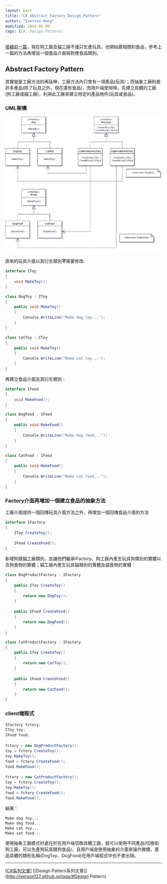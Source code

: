 ```yaml
---
layout: post
title: "C# Abstract Factory Design Pattern"
author: "Iverson Hong"
modified: 2016-05-09
tags: [C#, Design Pattern]
---
```


[接續前一篇](http://iverson127.github.io/CSharp_DesignPattern_FactoryMethod/)，現在狗工廠及貓工廠不僅只生產玩具，也開始賣相關的食品，參考上一篇的方法再增加一個食品介面與對應食品類別。

## Abstract Factory Pattern ##

其實就是工廠方法的再延伸，工廠方法內只會有一項產品(玩具)；而抽象工廠則是許多產品(除了玩具之外，現在還有食品)，而用戶端使用時，先建立具體的工廠(狗工廠或貓工廠)，利用此工廠來建立特定的產品物件(玩具或食品)。

### UML架構 ###

![](..\images\postImage\CSharp_DesignPattern_AbstractFactory\AbstractFactory.png)

原來的玩具介面以其衍生類別**不**需要修改:

~~~csharp
interface IToy
{
    void MakeToy();
}
~~~

~~~csharp
class DogToy : IToy
{
    public void MakeToy()
    {
        Console.WriteLine("Make dog toy...");
    }
}
~~~

~~~csharp
class CatToy : IToy
{
    public void MakeToy()
    {
        Console.WriteLine("Make cat toy...");
    }
}
~~~

再建立食品介面及其衍生類別：

~~~csharp
interface IFood
{
    void MakeFood();
}
~~~

~~~csharp
class DogFood : IFood
{
    public void MakeFood()
    {
        Console.WriteLine("Make dog food...");
    }
}
~~~

~~~csharp
class CatFood : IFood
{
    public void MakeFood()
    {
        Console.WriteLine("Make cat food...");
    }
}
~~~

### Factory介面再增加一個建立食品的抽象方法 ###

工廠介面提供一個回傳玩具介面方法之外，再增加一個回傳食品介面的方法

~~~csharp
interface IFactory
{
    IToy CreateToy();
    
    IFood CreateFood(); 
}
~~~

新增狗跟貓工廠類別，並讓他們繼承IFactory。狗工廠內產生玩具狗類別的實體以及狗食物的實體；貓工廠內產生玩具貓類別的實體及貓食物的實體：

~~~csharp
class DogProductFactory : IFactory
{
    public IToy CreateToy()
    {
        return new DogToy();
    }
    
    public IFood CreateFood()
    {
        return new DogFood();
    }
}
~~~

~~~csharp
class CatProductFactory : IFactory
{
    public IToy CreateToy()
    {
        return new CatToy();
    }
    
    public IFood CreateFood()
    {
        return new CatFood();
    }
}
~~~

### client端程式 ###

~~~csharp
IFactory fctory;
IToy toy;
IFood food;

fctory = new DogProductFactory();
toy = fctory.CreateToy();
toy.MakeToy();
food = fctory.CreateFood();
food.MakeFood();

fctory = new CatProductFactory();
toy = fctory.CreateToy();
toy.MakeToy();
food = fctory.CreateFood();
food.MakeFood();
~~~

結果：

    Make dog toy...
    Make dog food...
    Make cat toy...
    Make cat food...

使用抽象工廠模式好處在於在用戶端切換具體工廠，就可以使用不同產品(切換到狗工廠，可以生產狗玩具跟狗食品)，且用戶端是使用抽象的介面來操作實體，產品具體的類別名稱(DogToy、DogFood)在用戶端程式中也不會出現。

----------

[[C#系列文章]](http://iverson127.github.io/tags/#C#) [[Design Pattern系列文章]](http://iverson127.github.io/tags/#Design Pattern)